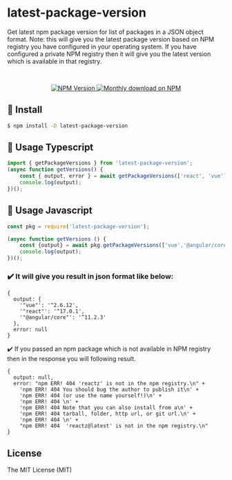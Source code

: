 
# latest-package-version
Get latest npm package version for list of packages in a JSON object format.
Note: this will give you the latest package version based on NPM registry you have configured in your operating system.
If you have configured a private NPM registry then it will give you the latest version which is available in that registry.

<br/>

<p align="center">
  <a href="https://www.npmjs.com/package/latest-package-version">
    <img src="https://img.shields.io/npm/v/latest-package-version/latest.svg" alt="NPM Version" />
  </a>
  <a href="https://www.npmjs.com/package/latest-package-version">
    <img src="https://img.shields.io/npm/dm/latest-package-version.svg" alt="Monthly download on NPM" />
  </a>
</p>

## 🌟 Install

```sh
$ npm install -D latest-package-version
```


## 🔨 Usage Typescript

```js
import { getPackageVersions } from 'latest-package-version';
(async function getVersions() {
    const { output, error } = await getPackageVersions(['react', 'vue']);
    console.log(output);
})();

```


## 🔨 Usage Javascript

```js
const pkg = require('latest-package-version');

(async function getVersions () {
    const {output} = await pkg.getPackageVersions(['vue','@angular/core','react']);
    console.log(output);
})();


```

### ✔️ It will give you result in json format like below:
```
{
  output: {
    '"vue"': '^2.6.12',
    '"react"': '^17.0.1',
    '"@angular/core"': '^11.2.3'
  },
  error: null
}
```
✔️ If you passed an npm package which is not available in NPM registry then in the response you will following result.
```
{
  output: null,
  error: "npm ERR! 404 'reactz' is not in the npm registry.\n" +
    'npm ERR! 404 You should bug the author to publish it\n' +
    'npm ERR! 404 (or use the name yourself!)\n' +
    'npm ERR! 404 \n' +
    'npm ERR! 404 Note that you can also install from a\n' +
    'npm ERR! 404 tarball, folder, http url, or git url.\n' +
    'npm ERR! 404 \n' +
    "npm ERR! 404  'reactz@latest' is not in the npm registry.\n"
}
```

## License

The MIT License (MIT)
